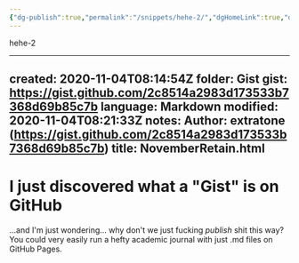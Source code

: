```yaml
---
{"dg-publish":true,"permalink":"/snippets/hehe-2/","dgHomeLink":true,"dgPassFrontmatter":false}
---
```


hehe-2

---
created: 2020-11-04T08:14:54Z
folder: Gist
gist: https://gist.github.com/2c8514a2983d173533b7368d69b85c7b
language: Markdown
modified: 2020-11-04T08:21:33Z
notes: Author: extratone (https://gist.github.com/2c8514a2983d173533b7368d69b85c7b)
title: NovemberRetain.html
---

# I just discovered what a "Gist" is on GitHub

...and I'm just wondering...  why don't we just fucking *publish* shit this way?
You could very easily run a hefty academic journal with just .md files on GitHub Pages.